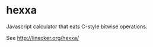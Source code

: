 # hexxa
Javascript calculator that eats C-style bitwise operations.

See http://linecker.org/hexxa/
